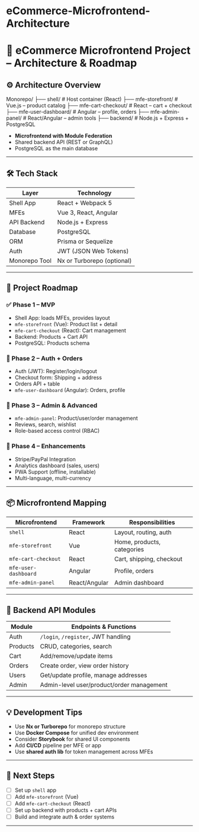 # eCommerce-Microfrontend-Architecture
# 🛒 eCommerce Microfrontend Project – Architecture & Roadmap

## ⚙️ Architecture Overview

Monorepo/
├── shell/ # Host container (React)
├── mfe-storefront/ # Vue.js – product catalog
├── mfe-cart-checkout/ # React – cart + checkout
├── mfe-user-dashboard/ # Angular – profile, orders
├── mfe-admin-panel/ # React/Angular – admin tools
├── backend/ # Node.js + Express + PostgreSQL


- **Microfrontend with Module Federation**
- Shared backend API (REST or GraphQL)
- PostgreSQL as the main database

---

## 🛠 Tech Stack

| Layer         | Technology                     |
|---------------|--------------------------------|
| Shell App     | React + Webpack 5              |
| MFEs          | Vue 3, React, Angular          |
| API Backend   | Node.js + Express              |
| Database      | PostgreSQL                     |
| ORM           | Prisma or Sequelize            |
| Auth          | JWT (JSON Web Tokens)          |
| Monorepo Tool | Nx or Turborepo (optional)     |

---

## 🎯 Project Roadmap

### ✅ Phase 1 – MVP
- Shell App: loads MFEs, provides layout
- `mfe-storefront` (Vue): Product list + detail
- `mfe-cart-checkout` (React): Cart management
- Backend: Products + Cart API
- PostgreSQL: Products schema

### 🚀 Phase 2 – Auth + Orders
- Auth (JWT): Register/login/logout
- Checkout form: Shipping + address
- Orders API + table
- `mfe-user-dashboard` (Angular): Orders, profile

### 🌟 Phase 3 – Admin & Advanced
- `mfe-admin-panel`: Product/user/order management
- Reviews, search, wishlist
- Role-based access control (RBAC)

### 💎 Phase 4 – Enhancements
- Stripe/PayPal Integration
- Analytics dashboard (sales, users)
- PWA Support (offline, installable)
- Multi-language, multi-currency

---

## 📦 Microfrontend Mapping

| Microfrontend         | Framework | Responsibilities               |
|------------------------|-----------|-------------------------------|
| `shell`               | React     | Layout, routing, auth         |
| `mfe-storefront`      | Vue       | Home, products, categories    |
| `mfe-cart-checkout`   | React     | Cart, shipping, checkout      |
| `mfe-user-dashboard`  | Angular   | Profile, orders               |
| `mfe-admin-panel`     | React/Angular | Admin dashboard         |

---

## 🔐 Backend API Modules

| Module    | Endpoints & Functions                          |
|-----------|------------------------------------------------|
| Auth      | `/login`, `/register`, JWT handling            |
| Products  | CRUD, categories, search                       |
| Cart      | Add/remove/update items                        |
| Orders    | Create order, view order history               |
| Users     | Get/update profile, manage addresses           |
| Admin     | Admin-level user/product/order management      |

---

## 💡 Development Tips

- Use **Nx or Turborepo** for monorepo structure
- Use **Docker Compose** for unified dev environment
- Consider **Storybook** for shared UI components
- Add **CI/CD** pipeline per MFE or app
- Use **shared auth lib** for token management across MFEs

---

## 🔗 Next Steps

- [ ] Set up `shell` app
- [ ] Add `mfe-storefront` (Vue)
- [ ] Add `mfe-cart-checkout` (React)
- [ ] Set up backend with products + cart APIs
- [ ] Build and integrate auth & order systems

---

